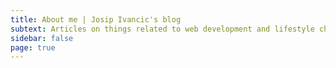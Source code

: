 ```yaml
---
title: About me | Josip Ivancic's blog
subtext: Articles on things related to web development and lifestyle choices
sidebar: false
page: true
---
```


<script setup>
  import AppAbout from "@/components/AppAbout.vue";
</script>

<AppAbout />
